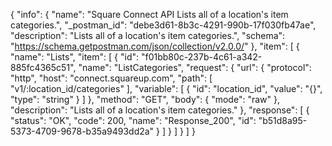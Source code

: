 {
  "info": {
    "name": "Square Connect API Lists all of a location's item categories.",
    "_postman_id": "debe3d61-8b3c-4291-990b-17f030fb47ae",
    "description": "Lists all of a location's item categories.",
    "schema": "https://schema.getpostman.com/json/collection/v2.0.0/"
  },
  "item": [
    {
      "name": "Lists",
      "item": [
        {
          "id": "f01bb80c-237b-4c61-a342-885fc4365c51",
          "name": "ListCategories",
          "request": {
            "url": {
              "protocol": "http",
              "host": "connect.squareup.com",
              "path": [
                "v1/:location_id/categories"
              ],
              "variable": [
                {
                  "id": "location_id",
                  "value": "{}",
                  "type": "string"
                }
              ]
            },
            "method": "GET",
            "body": {
              "mode": "raw"
            },
            "description": "Lists all of a location's item categories."
          },
          "response": [
            {
              "status": "OK",
              "code": 200,
              "name": "Response_200",
              "id": "b51d8a95-5373-4709-9678-b35a9493dd2a"
            }
          ]
        }
      ]
    }
  ]
}